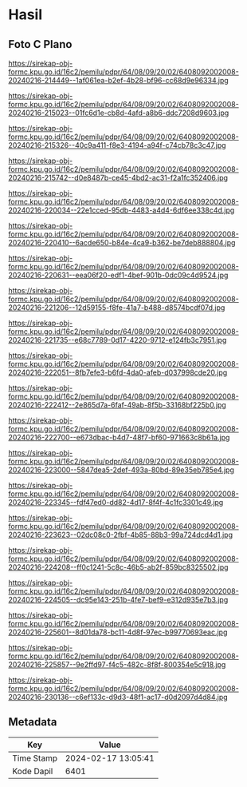 # Hasil

## Foto C Plano

https://sirekap-obj-formc.kpu.go.id/16c2/pemilu/pdpr/64/08/09/20/02/6408092002008-20240216-214449--1af061ea-b2ef-4b28-bf96-cc68d9e96334.jpg

https://sirekap-obj-formc.kpu.go.id/16c2/pemilu/pdpr/64/08/09/20/02/6408092002008-20240216-215023--01fc6d1e-cb8d-4afd-a8b6-ddc7208d9603.jpg

https://sirekap-obj-formc.kpu.go.id/16c2/pemilu/pdpr/64/08/09/20/02/6408092002008-20240216-215326--40c9a411-f8e3-4194-a94f-c74cb78c3c47.jpg

https://sirekap-obj-formc.kpu.go.id/16c2/pemilu/pdpr/64/08/09/20/02/6408092002008-20240216-215742--d0e8487b-ce45-4bd2-ac31-f2a1fc352406.jpg

https://sirekap-obj-formc.kpu.go.id/16c2/pemilu/pdpr/64/08/09/20/02/6408092002008-20240216-220034--22e1cced-95db-4483-a4d4-6df6ee338c4d.jpg

https://sirekap-obj-formc.kpu.go.id/16c2/pemilu/pdpr/64/08/09/20/02/6408092002008-20240216-220410--6acde650-b84e-4ca9-b362-be7deb888804.jpg

https://sirekap-obj-formc.kpu.go.id/16c2/pemilu/pdpr/64/08/09/20/02/6408092002008-20240216-220631--eea06f20-edf1-4bef-901b-0dc09c4d9524.jpg

https://sirekap-obj-formc.kpu.go.id/16c2/pemilu/pdpr/64/08/09/20/02/6408092002008-20240216-221206--12d59155-f8fe-41a7-b488-d8574bcdf07d.jpg

https://sirekap-obj-formc.kpu.go.id/16c2/pemilu/pdpr/64/08/09/20/02/6408092002008-20240216-221735--e68c7789-0d17-4220-9712-e124fb3c7951.jpg

https://sirekap-obj-formc.kpu.go.id/16c2/pemilu/pdpr/64/08/09/20/02/6408092002008-20240216-222051--8fb7efe3-b6fd-4da0-afeb-d037998cde20.jpg

https://sirekap-obj-formc.kpu.go.id/16c2/pemilu/pdpr/64/08/09/20/02/6408092002008-20240216-222412--2e865d7a-6faf-49ab-8f5b-33168bf225b0.jpg

https://sirekap-obj-formc.kpu.go.id/16c2/pemilu/pdpr/64/08/09/20/02/6408092002008-20240216-222700--e673dbac-b4d7-48f7-bf60-971663c8b61a.jpg

https://sirekap-obj-formc.kpu.go.id/16c2/pemilu/pdpr/64/08/09/20/02/6408092002008-20240216-223000--5847dea5-2def-493a-80bd-89e35eb785e4.jpg

https://sirekap-obj-formc.kpu.go.id/16c2/pemilu/pdpr/64/08/09/20/02/6408092002008-20240216-223345--fdf47ed0-dd82-4d17-8f4f-4c1fc3301c49.jpg

https://sirekap-obj-formc.kpu.go.id/16c2/pemilu/pdpr/64/08/09/20/02/6408092002008-20240216-223623--02dc08c0-2fbf-4b85-88b3-99a724dcd4d1.jpg

https://sirekap-obj-formc.kpu.go.id/16c2/pemilu/pdpr/64/08/09/20/02/6408092002008-20240216-224208--ff0c1241-5c8c-46b5-ab2f-859bc8325502.jpg

https://sirekap-obj-formc.kpu.go.id/16c2/pemilu/pdpr/64/08/09/20/02/6408092002008-20240216-224505--dc95e143-251b-4fe7-bef9-e312d935e7b3.jpg

https://sirekap-obj-formc.kpu.go.id/16c2/pemilu/pdpr/64/08/09/20/02/6408092002008-20240216-225601--8d01da78-bc11-4d8f-97ec-b99770693eac.jpg

https://sirekap-obj-formc.kpu.go.id/16c2/pemilu/pdpr/64/08/09/20/02/6408092002008-20240216-225857--9e2ffd97-f4c5-482c-8f8f-800354e5c918.jpg

https://sirekap-obj-formc.kpu.go.id/16c2/pemilu/pdpr/64/08/09/20/02/6408092002008-20240216-230136--c6ef133c-d9d3-48f1-ac17-d0d2097d4d84.jpg


## Metadata

| Key        | Value               |
| ---------- | ------------------- |
| Time Stamp | 2024-02-17 13:05:41 |
| Kode Dapil | 6401                |



